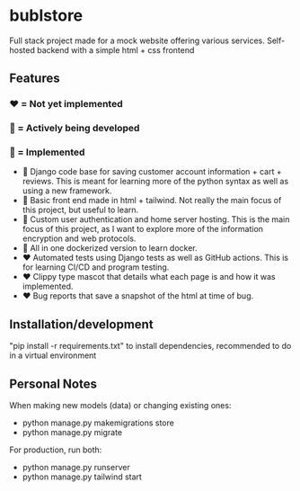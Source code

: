 # bublstore
Full stack project made for a mock website offering various services. Self-hosted backend with a simple html + css frontend

## Features 
### ❤️ = Not yet implemented 
### 💛 = Actively being developed 
### 💚 = Implemented
- 💚 Django code base for saving customer account information + cart + reviews. This is meant for learning more of the python syntax as well as using a new framework.
- 💚 Basic front end made in html + tailwind. Not really the main focus of this project, but useful to learn.
- 💛 Custom user authentication and home server hosting. This is the main focus of this project, as I want to explore more of the information encryption and web protocols.
- 💛 All in one dockerized version to learn docker.
- ❤️ Automated tests using Django tests as well as GitHub actions. This is for learning CI/CD and program testing.
- ❤️ Clippy type mascot that details what each page is and how it was implemented.
- ❤️ Bug reports that save a snapshot of the html at time of bug.

## Installation/development
"pip install -r requirements.txt" to install dependencies, recommended to do in a virtual environment

## Personal Notes
When making new models (data) or changing existing ones: 
- python manage.py makemigrations store
- python manage.py migrate

For production, run both:
- python manage.py runserver
- python manage.py tailwind start